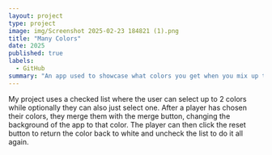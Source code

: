 ```yaml
---
layout: project
type: project
image: img/Screenshot 2025-02-23 184821 (1).png
title: "Many Colors"
date: 2025
published: true
labels:
  - GitHub
summary: "An app used to showcase what colors you get when you mix up to two colors!"
---
```

My project uses a checked list where the user can select up to 2 colors while optionally they can also just select one. After a player has chosen their colors, they merge them with the merge button, changing the background of the app to that color. The player can then click the reset button to return the color back to white and uncheck the list to do it all again.
